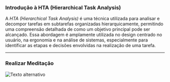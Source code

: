 ### Introdução à HTA (Hierarchical Task Analysis)

A *HTA (Hierarchical Task Analysis)* é uma técnica utilizada para analisar e decompor tarefas em subtarefas organizadas hierarquicamente, permitindo uma compreensão detalhada de como um objetivo principal pode ser alcançado. Essa abordagem é amplamente utilizada no design centrado no usuário, na ergonomia e na análise de sistemas, especialmente para identificar as etapas e decisões envolvidas na realização de uma tarefa.

------
### Realizar Meditação
<img src="https://i.postimg.cc/RFcYgxPX/realizar-medita-o.jpg" alt="Texto alternativo">
